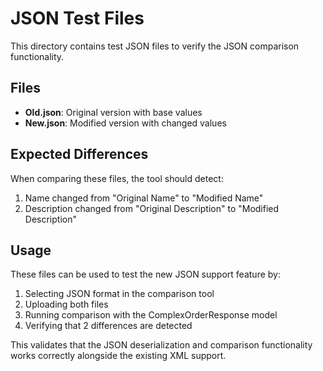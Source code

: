 # JSON Test Files

This directory contains test JSON files to verify the JSON comparison functionality.

## Files

- **Old.json**: Original version with base values
- **New.json**: Modified version with changed values

## Expected Differences

When comparing these files, the tool should detect:
1. Name changed from "Original Name" to "Modified Name"
2. Description changed from "Original Description" to "Modified Description"

## Usage

These files can be used to test the new JSON support feature by:
1. Selecting JSON format in the comparison tool
2. Uploading both files
3. Running comparison with the ComplexOrderResponse model
4. Verifying that 2 differences are detected

This validates that the JSON deserialization and comparison functionality works correctly alongside the existing XML support. 